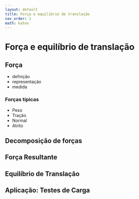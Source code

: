 ```yaml
---
layout: default
title: Força e equilíbrio de translação
nav_order: 1
math: katex
---
```


# Força e equilíbrio de translação
 ## Força
 - defnição
 - representação
 - medida
 ### Forças típicas
 - Peso
 - Tração
 - Normal
 - Atrito
 ## Decomposição de forças
 ## Força Resultante
 ## Equilíbrio de Translação
 ## Aplicação: Testes de Carga
